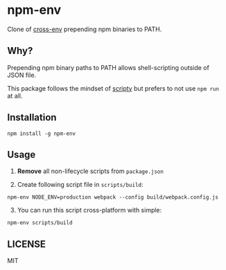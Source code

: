 # npm-env

Clone of [cross-env](https://github.com/kentcdodds/cross-env) prepending npm binaries to PATH.

## Why?

Prepending npm binary paths to PATH allows shell-scripting outside of JSON file.

This package follows the mindset of [scripty](https://github.com/testdouble/scripty) but prefers to not use `npm run` at all.

## Installation

```
npm install -g npm-env
```

## Usage

1. **Remove** all non-lifecycle scripts from `package.json`

2. Create following script file in `scripts/build`:

```
npm-env NODE_ENV=production webpack --config build/webpack.config.js
```

3. You can run this script cross-platform with simple:

```
npm-env scripts/build
```

## LICENSE

MIT
